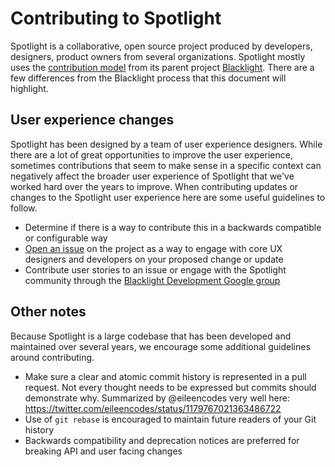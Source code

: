 # Contributing to Spotlight

Spotlight is a collaborative, open source project produced by developers, designers, product owners from several organizations. Spotlight mostly uses the [contribution model](https://github.com/projectblacklight/blacklight/blob/main/CONTRIBUTING.md) from its parent project [Blacklight](https://github.com/projectblacklight/blacklight). There are a few differences from the Blacklight process that this document will highlight.

## User experience changes

Spotlight has been designed by a team of user experience designers. While there are a lot of great opportunities to improve the user experience, sometimes contributions that seem to make sense in a specific context can negatively affect the broader user experience of Spotlight that we've worked hard over the years to improve. When contributing updates or changes to the Spotlight user experience here are some useful guidelines to follow.
 - Determine if there is a way to contribute this in a backwards compatible or configurable way
 - [Open an issue](https://github.com/projectblacklight/spotlight/issues/new) on the project as a way to engage with core UX designers and developers on your proposed change or update
 - Contribute user stories to an issue or engage with the Spotlight community through the [Blacklight Development Google group](https://groups.google.com/forum/#!forum/blacklight-development)


## Other notes

Because Spotlight is a large codebase that has been developed and maintained over several years, we encourage some additional guidelines around contributing.

 - Make sure a clear and atomic commit history is represented in a pull request. Not every thought needs to be expressed but commits should demonstrate why. Summarized by @eileencodes very well here: https://twitter.com/eileencodes/status/1179767021363486722
 - Use of `git rebase` is encouraged to maintain future readers of your Git history
 - Backwards compatibility and deprecation notices are preferred for breaking API and user facing changes
 
